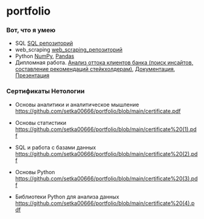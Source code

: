 # portfolio
### Вот, что я умею
- SQL [SQL репозиторий](https://github.com/setka00666/sql)
- web_scraping [web_scraping_репозиторий](https://github.com/setka00666/web_scraping)
- Python [NumPy](https://github.com/setka00666/Python_NumPy), [Pandas](https://github.com/setka00666/pandas)
- Дипломная работа. [Анализ оттока клиентов банка (поиск инсайтов, составление рекомендаций стейкхолдерам)](https://github.com/setka00666/diplom/tree/main), [Документация](https://docs.google.com/document/d/1YltJLJrbsPd4dDzztfHG99Mj0PNBowZXDAZOLG5cFDY/edit?usp=sharing), [Презентация](https://docs.google.com/presentation/d/1tlqzKDyryHD29f7jo7gXy0C37mKtGEfziqjUsHrT6GE/edit?usp=sharing)
### Сертификаты Нетологии

- Основы аналитики и аналитическое мышление https://github.com/setka00666/portfolio/blob/main/certificate.pdf

- Основы статистики  https://github.com/setka00666/portfolio/blob/main/certificate%20(1).pdf

- SQL и работа с базами данных https://github.com/setka00666/portfolio/blob/main/certificate%20(2).pdf

- Основы Python https://github.com/setka00666/portfolio/blob/main/certificate%20(3).pdf

- Библиотеки Python для анализа данных https://github.com/setka00666/portfolio/blob/main/certificate%20(4).pdf
